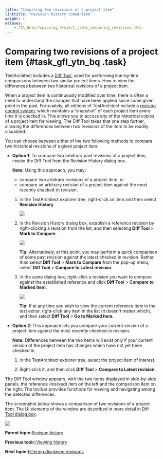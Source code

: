 ```yaml
--- 
title: "Comparing two revisions of a project item"
linktitle: "Revision history comparison"
weight: 3
aliases: 
    - /TA_Help/Topics/ug_Project_items_comparing_revisions.html
---
```

# Comparing two revisions of a project item {#task_gfl_ytn_bq .task}

TestArchitect includes a [Diff Tool](ug_item_comparison.md#section.Diff_tool_GUI), used for performing line-by-line comparisons between two similar project items. How to view the differences between two historical revisions of a project item.

When a project item is continuously modified over time, there is often a need to understand the changes that have been applied since some given point in the past. Fortunately, all editions of TestArchitect include a [revision control system](Revision_control.html), which maintains a “snapshot” of each project item every time it is checked in. This allows you to access any of the historical copies of a project item for viewing. The Diff Tool takes that one step further, allowing the differences between two revisions of the item to be readily visualized.

You can choose between either of the two following methods to compare two historical revisions of a given project item:

-   **Option 1**: To compare two arbitrary past revisions of a project item, invoke the Diff Tool from the Revision History dialog box.

    **Note:** Using this approach, you may:

    -   compare two arbitrary revisions of a project item, or
    -   compare an arbitrary revision of a project item against the most recently checked-in revision.
    1.  In the TestArchitect explorer tree, right-click an item and then select **Revision History**

        ![](../Images/History_menu_diff_tool.png)

    2.  In the Revision History dialog box, establish a reference revision by right-clicking a revision from the list, and then selecting **Diff Tool** \> **Mark to Compare**.

        ![](../Images/History_select_reference_item.png)

        **Tip:** Alternatively, at this point, you may perform a quick comparison of some past revision against the latest checked in revision. Rather than select **Diff Tool** \> **Mark to Compare** from the pop-up menu, select **Diff Tool** \> **Compare to Latest revision**.

    3.  In the same dialog box, right-click a revision you want to compare against the established reference and click **Diff Tool** \> **Compare to Marked Item**.

        ![](../Images/History_compare_against_reference_item.png)

        **Tip:** If at any time you wish to view the current reference item in the test editor, right-click any item in the list \(it doesn't matter which\), and then select **Diff Tool** \> **Go to Marked Item**.

-   **Option 2**: This approach lets you compare your current version of a project item against the most recently checked-in revision.

    **Note:** Differences between the two items will exist only if your current version of the project item has changes which have not yet been checked in.

    1.  In the TestArchitect explorer tree, select the project item of interest.

    2.  Right-click it, and then click **Diff Tool** \> **Compare to Latest revision**.


The Diff Tool window appears, with the two items displayed in side-by-side panels, the reference \(marked\) item on the left and the comparison item on the right. The toolbar provides functions for viewing and navigating among the detected differences.

The screenshot below shows a comparison of two revisions of a project item. The UI elements of the window are described in more detail in [Diff Tool dialog box](ug_item_comparison.md#section.Diff_tool_GUI).

![](../Images/diff_tool_1.png)

**Parent topic:**[Revision history](../../TA_Help/Topics/Project_items_history.html)

**Previous topic:**[Viewing history](../../TA_Help/Topics/Project_items_view_history.html)

**Next topic:**[Filtering displayed revisions](../../TA_Help/Topics/ug_revision_history_filtering.html)

